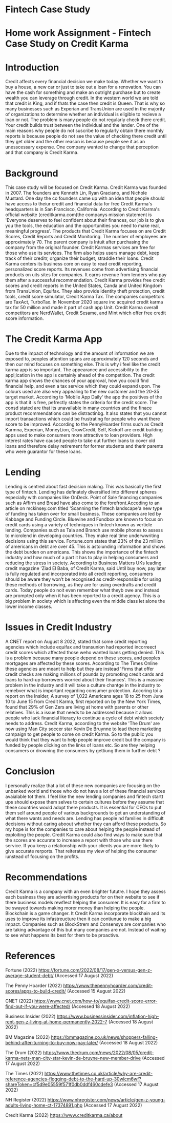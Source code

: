 # Fintech Case Study
# Home work Assignment - Fintech Case Study on Credit Karma

# Introduction

Credit affects every financial decision we make today. Whether we want to buy a house, a new car or just to take out a loan for a renovation. You can have the cash for something and make an outright purchase but to create wealth you can leverage through credit. In the western world we are told that credit is King, and if thats the case then credit is Queen. That is why so many businesses such as Experian and TransUnion are used in the majority of organizations to determine whether an individual is eligible to recieve a loan or not. The problem is many people do not regularly check there credit. Your credit builds trust between the individual and the lender. 
One of the main reasons why people do not suscribe to regularly obtain there monthly reports is because people do not see the value of checking there credit until they get older and the other reason is because people see it as an unesscessary expense. 
One company wanted to change that perception and that company is Credit Karma.

# Background

This case study will be focused on Credit Karma.
Credit Karma was founded in 2007.
The founders are Kenneth Lin, Ryan Graciano, and Nichole Mustard.
One day the co founders came up with an idea that people should have access to theiur credit and financial data for free
Credit Karma's headquarters is in San Francisco, California.
According to Credit Karma's official website (creditkarma.com)the companys mission statement is 'Everyone deserves to feel confident about their finances, our job is to give you the tools, the education and the opportunities you need to make real, meaningful progress'.
The products that Credit Karma focuses on are Credit Scores, Credit Reports and Credit Monitoring.
The number of employees are approximately 70.
The parent company is Intuit after purchasing the company from the original founder.
Credit Karmas services are free for those who use its services.
The firm also helps users manage debt, keep track of their creditr, organize their budget, straddle their loans.
Credit Karma centers its business core on easy to read credit reporting, personalized score reports.
Its revenues come from advertising financial products on uits sites for companies.
It earns revenue from lenders who pay them after a successful recommendation.
Credit Karma provides free credit scores and credit reports in the United States, Canda and United Kingdom from TransUnion, Equifax.
They also provide identity theft protection, credit tools, credit score simulator, Credit Karma Tax.
The companies competitors are TaxAct, TurboTax.
In November 2020 square inc acquired credit karma tax for 50 million and made it part of cash app Unit.
Credit Karma overall competitors are NerdWallet, Credit Sesame, and Mint which offer free credit score information.

# The Credit Karma App

Due to the impact of technology and the amount of information we are exposed to, peoples attention spans are approximately 120 seconds and then our mind focuses on something else. 
This is why i feel like the credit karma app is so important. The appearance and accessibility to the appl;ication in the app is certainly ahead of the competition. The credit karma app shows the chances of your approval, how you could find financial help, and even a tax service which they could expand upon. The colours used are also very appealing to the new customer and the 20-35 target market. According to 'Mobile App Daily' the app the positives of the app is that it is free, pefrectly states the criteria for the credit score. The consd stated are that its unavailable in many countries and the finace product recommendations can be distractinbg. It also states that you cannot import transactions which could be frustrating for people who want there score to be improved. According to the PennyHoarder firms such as Credit Karmna, Experian, MoneyLion, GrowCredit, Self, Kickoff are credit building apps used to make consumers more attractive to loan providers. High interest rates have caused people to take out further loans to cover old loans and therefore delay retirement for former students and therir parents who were guarantor for these loans. 

# Lending

Lending is centred about fast decision making. This was basically the first type of fintech. Lending has definately diversified into different spheres especially with companies like OnDeck. Point of Sale financing companies such as Affirm and Bread have also come to the forefront.Accoding to an article on mckinsey.com titled 'Scanning the fintech landscape'a new type of funding has taken over for small business. These companies are led by Kabbage and Funding Circle.
Bluevine and Fundbox are known to focus on credit cards using a variety of techniques in fintech known as verticle lending. 
Companies such as Tala and Branch use mobile phones to assess to microlend in developing countries. They make real time underwwriting decisions using this service.
Fortune.com states that 23% of the 23 million of americans in debt are over 45. This is astoiunding information and shows the debt burden on americans. This shows the importance of the fintech industry and how much of a part it has to play in helping consumers and reducing the stress in society. 
According to Business Matters UKs leading credit magazine 'Ziad El Baba, of Credit Karma, said Until buy now, pay later is fully regulated and incorporated into all credit reporting, consumers should be aware they won’t be recognised as credit-responsible for using these methods of borrowing, as they are for using overdrafts and credit cards. Today people do noit even remember what theyb owe and instead are prompted only when it has been reported to a credit agency. This is a big problem in society which is affecting even the middle class let alone the lower income classes.

# Issues in Credit Industry

A CNET report on August 8 2022, stated that some credit reporting agencies which include equifax and transunion had reported incorreect credit scores which affected those weho wanted loans getting denied. This is a problem because many people depend on these scores, and peoples mortgages are affected by these scores.
According to The Times Online these agencies are meant to help but they are instead 'Firms that offer credit checks are making millions of pounds by promoting credit cards and loans to hard-up borrowers worried about their finances'. This is a massive problem in the industry and it will take a culture chantge in the industry to remebver what is important regarding consumer protection. Accoring toi a report on the Insider, A survey of 1,022 Americans ages 18 to 25 from June 10 to June 15 from Credit Karma, first reported on by the New York Times, found that 29% of Gen Zers are living at home with parents or other relatives. This is a issue that needs to be addressed because it allows people who lack financial literacy to continue a cycle of debt which society needs to address. Credit Karma, according to the website 'The Drum' are now using Man City soccer star Kevin De Bruynne to lead there marketing campaign to get people to come on credit Karma. So to the public you would think that they want to help people improve credit but the company is funded by people clicking on the links of loans etc. So are they helping consumers or drowning the consumers by gettiung them in further debt ?

# Conclusion

I personally realize that a lot of these new companies are focusing on the unbanked world and those who do not have a lot of these financial services avaialable tot them. I feel like the new lending companies and fintech startt ups should expose them selves to certain cultures before they assume that these countries would adopt there products. It is essential for CEOs to put them self around people of various backgrounds to get an understanding of what there wants and needs are. Lending has people nd families in difficult decisions without caring aboout whether they can afford these products. So my hope is for the companies to care about helping the people instead of exploiting the people. Credit Karma could also find ways to make sure that the scores are accurate to increase a report with those who use there service. If you keep a relationship with your clients you are more likely to give accurate rerports. That reiterates my view of helping the consumer iunstead of focusing on the profits. 

# Recommendations

Credit Karma is a company with an even brighter fututre. I hope they assess each business they are advertising products for on their website to see if there business models rewflect helping the consumer. It is easy for a firm to be swayed towards making morer money than helping the people. Blockchain is a game changer. It Credit Karma incorporate blockhain and its uses to improve its infastreucture then it can contiunue to make a big impact. Companies such as BlockStrem and Consensys are companies who are taking advantage of this but many companies are not. Instead of waiting to see what happens its best for them to be proactive.

# References

Fortune (2022)
https://fortune.com/2022/08/17/gen-x-versus-gen-z-average-student-debt/ (Accessed 17 August 2022)

The Penny Hoarder (2022)
https://www.thepennyhoarder.com/credit-scores/apps-to-build-credit/ (Accessed 15 August 2022)

CNET (2022)
https://www.cnet.com/how-to/equifax-credit-score-error-find-out-if-you-were-affected/ (Accessed 18 August 2022)
 
Business Insider (2022)
https://www.businessinsider.com/inflation-high-rent-gen-z-living-at-home-permanently-2022-7 (Accessed 18 August 2022)

BM Magazine (2022)
https://bmmagazine.co.uk/news/shoppers-falling-behind-after-turning-to-buy-now-pay-later/ (Accessed 18 August 2022)

The Drum (2022)
https://www.thedrum.com/news/2022/08/05/credit-karma-nets-man-city-star-kevin-de-bruyne-new-member-drive (Accessed 17 August 2022)
 
The Times (2022)
https://www.thetimes.co.uk/article/why-are-credit-reference-agencies-flogging-debt-to-the-hard-up-30wlcm6wf?shareToken=cf5d9e05559f571f0db0ddf460cdefe3 (Accessed 17 August 2022)

NH Register (2022)
https://www.nhregister.com/news/article/gen-z-young-adults-living-home-ct-17374891.php (Accessed 17 August 2022)

Credit Karma (2022)
https://www.creditkarma.ca/about


